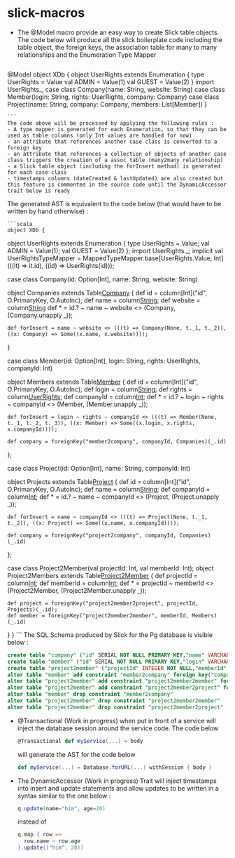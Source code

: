 slick-macros
============

- The @Model  macro provide an easy way to create Slick table objects. The code below will produce all the slick 
  boilerplate code including the table object, the foreign keys, the association table for many to many relationships and 
  the Enumeration Type Mapper

    ```scala
@Model object XDb {
  object UserRights extends Enumeration {
    type UserRights = Value
    val ADMIN = Value(1)
    val GUEST = Value(2)
  }
  import UserRights._
  case class Company(name: String, website: String)
  case class Member(login: String, rights: UserRights, company: Company)
  case class Project(name: String, company: Company, members: List[Member])
}

    ```
    The code above will be processed by applying the following rules :
    - A type mapper is generated for each Enumeration, so that they can be used as table columns (only Int values are handled for now)
    - an attribute that references another case class is converted to a foreign key
    - an attribute that references a collection of objects of another case class triggers the creation of a assoc table (many2many relationship)
    - a Slick table object (including the forInsert method) is generated for each case class
    - timestamps columns (dateCreated & lastUpdated) are also created but this feature is commented in the source code until the DynamicAccessor trait below is ready
    
  The generated AST is equivalent to the code below (that would have to be written by hand otherwise) :

    ```scala
    object XDb {
  object UserRights extends Enumeration {
    type UserRights = Value;
    val ADMIN = Value(1);
    val GUEST = Value(2)
  };
  import UserRights._;
  implicit val UserRightsTypeMapper = MappedTypeMapper.base[UserRights.Value, Int](((it) => it.id), ((id) => UserRights(id)));

  case class Company(id: Option[Int], name: String, website: String)

  object Companies extends Table[Company]("company") {
    def id = column[Int]("id", O.PrimaryKey, O.AutoInc);
    def name = column[String]("name");
    def website = column[String]("website")
    def * = id.? ~ name ~ website <> (Company, (Company.unapply _));

    def forInsert = name ~ website <> (((t) => Company(None, t._1, t._2)), ((x: Company) => Some((x.name, x.website))));
  }

  case class Member(id: Option[Int], login: String, rights: UserRights, companyId: Int)

  object Members extends Table[Member]("member") {
    def id = column[Int]("id", O.PrimaryKey, O.AutoInc);
    def login = column[String]("login");
    def rights = column[UserRights]("rights");
    def companyId = column[Int]("companyId");
    def * = id.? ~ login ~ rights ~ companyId <> (Member, (Member.unapply _));

    def forInsert = login ~ rights ~ companyId <> (((t) => Member(None, t._1, t._2, t._3)), ((x: Member) => Some((x.login, x.rights, x.companyId))));

    def company = foreignKey("member2company", companyId, Companies)(_.id)
  };

  case class Project(id: Option[Int], name: String, companyId: Int)

  object Projects extends Table[Project]("project") {
    def id = column[Int]("id", O.PrimaryKey, O.AutoInc);
    def name = column[String]("name");
    def companyId = column[Int]("companyId");
    def * = id.? ~ name ~ companyId <> (Project, (Project.unapply _));
    
    def forInsert = name ~ companyId <> (((t) => Project(None, t._1, t._2)), ((x: Project) => Some((x.name, x.companyId))));

    def company = foreignKey("project2company", companyId, Companies)(_.id)
  };

  case class Project2Member(val projectId: Int, val memberId: Int);
  object Project2Members extends Table[Project2Member]("project2member") {
    def projectId = column[Int]("projectId");
    def memberId = column[Int]("memberId");
    def * = projectId ~ memberId <> (Project2Member, (Project2Member.unapply _));
    
    def project = foreignKey("project2member2project", projectId, Projects)(_.id);
    def member = foreignKey("project2member2member", memberId, Members)(_.id)
  }
}
    ```
The SQL Schema produced by Slick for the Pg database is visible below :

  ```sql
create table "company" ("id" SERIAL NOT NULL PRIMARY KEY,"name" VARCHAR(254) NOT NULL,"website" VARCHAR(254) NOT NULL)
create table "member" ("id" SERIAL NOT NULL PRIMARY KEY,"login" VARCHAR(254) NOT NULL,"rights" INTEGER NOT NULL,"companyId" INTEGER NOT NULL)
create table "project2member" ("projectId" INTEGER NOT NULL,"memberId" INTEGER NOT NULL)
alter table "member" add constraint "member2company" foreign key("companyId") references "company"("id") on update NO ACTION on delete NO ACTION
alter table "project2member" add constraint "project2member2member" foreign key("memberId") references "member"("id") on update NO ACTION on delete NO ACTION
alter table "project2member" add constraint "project2member2project" foreign key("projectId") references "project"("id") on update NO ACTION on delete NO ACTION
alter table "member" drop constraint "member2company"
alter table "project2member" drop constraint "project2member2member"
alter table "project2member" drop constraint "project2member2project"

  ```

- @Transactional (Work in progress) when put in front of a service will inject the database session around the service code.
  The code below

    ```scala
    @Transactional def myService(...) = body
    ```
    
    will generate the AST for the code below
    ```scala
    def myService(...) = Database.forURL(...) withSession { body }
    ```
    
- The DynamicAccessor (Work in progress)  Trait will inject timestamps into insert and update statements and allow updates
  to be written in a syntax similar to the one below :
    ```scala
    q.update(name="him", age=20)
    ```
  instead of
    ```scala
    q.map { row => 
      row.name ~ row.age 
    }.update(("him", 20)) 
```


